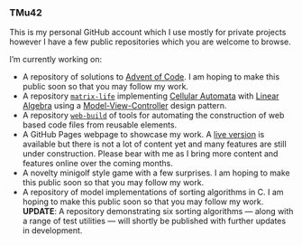 ### TMu42

This is my personal GitHub account which I use mostly for private projects however I have a few public repositories which you are welcome to browse.

I’m currently working on:
 * A repository of solutions to [Advent of Code](https://adventofcode.com/). I am hoping to make this public soon so that you may follow my work.
 * A repository [`matrix-life`](https://github.com/TMu42/matrix-life) implementing [Cellular Automata](https://en.wikipedia.org/wiki/Cellular_automaton) with [Linear Algebra](https://en.wikipedia.org/wiki/Linear_algebra) using a [Model-View-Controller](https://en.wikipedia.org/wiki/Model%E2%80%93view%E2%80%93controller) design pattern.
 * A repository [`web-build`](https://github.com/TMu42/web-build) of tools for automating the construction of web based code files from reusable elements.
 * A GitHub Pages webpage to showcase my work. A [live version](https://tmu42.github.io/) is available but there is not a lot of content yet and many features are still under construction. Please bear with me as I bring more content and features online over the coming months.
 * A novelty minigolf style game with a few surprises. I am hoping to make this public soon so that you may follow my work.
 * A repository of model implementations of sorting algorithms in C. I am hoping to make this public soon so that you may follow my work.<br>**UPDATE**: A repository demonstrating six sorting algorithms — along with a range of test utilities — will shortly be published with further updates in development.
<!--
**TMu42/TMu42** is a ✨ _special_ ✨ repository because its `README.md` (this file) appears on your GitHub profile.

Here are some ideas to get you started:
- 🔭 I’m currently working on a repository of solutions to [Advent of Code](https://adventofcode.com/). I am hoping to make this public soon so that you may follow my work.
- 🌱 I’m currently learning ...
- 👯 I’m looking to collaborate on ...
- 🤔 I’m looking for help with ...
- 💬 Ask me about ...
- 📫 How to reach me: ...
- 😄 Pronouns: ...
- ⚡ Fun fact: ...
-->
